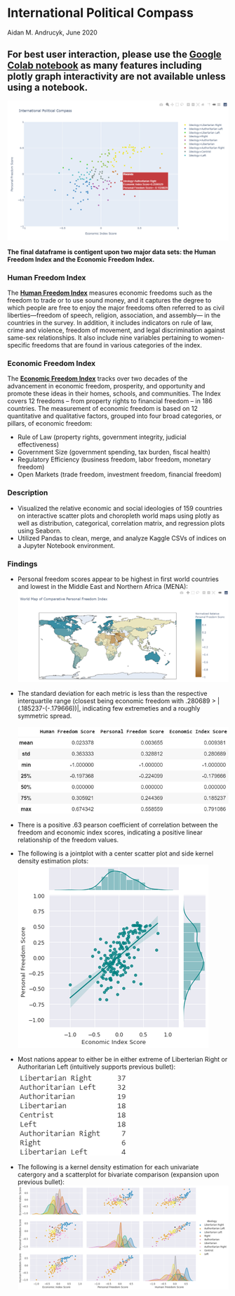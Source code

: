 # International Political Compass
Aidan M. Andrucyk, June 2020
## For best user interaction, please use the [**Google Colab notebook**](https://colab.research.google.com/drive/1XhuR6I9JEl7EBBPQm05sesLyyV_8NyMp?usp=sharing) as many features including plotly graph interactivity are not available unless using a notebook. 
![CompassImage](https://github.com/aidanandrucyk/GlobalPoliticalCompass/blob/master/img/International%20Political%20Compass.png)

**The final dataframe is contigent upon two major data sets: the Human Freedom Index and the Economic Freedom Index.**

### Human Freedom Index
The [**Human Freedom Index**](https://www.cato.org/human-freedom-index-new) measures economic freedoms such as the freedom to trade or to use sound money, and it captures the degree to which people are free to enjoy the major freedoms often referred to as civil liberties—freedom of speech, religion, association, and assembly— in the countries in the survey. In addition, it includes indicators on rule of law, crime and violence, freedom of movement, and legal discrimination against same-sex relationships. It also include nine variables pertaining to women-specific freedoms that are found in various categories of the index.

### Economic Freedom Index
The [**Economic Freedom Index**](https://www.heritage.org/index/?version=318) tracks over two decades of the advancement in economic freedom, prosperity, and opportunity and promote these ideas in their homes, schools, and communities. The Index covers 12 freedoms – from property rights to financial freedom – in 186 countries. The measurement of economic freedom is based on 12 quantitative and qualitative factors, grouped into four broad categories, or pillars, of economic freedom:
* Rule of Law (property rights, government integrity, judicial effectiveness)
* Government Size (government spending, tax burden, fiscal health)
* Regulatory Efficiency (business freedom, labor freedom, monetary freedom)
* Open Markets (trade freedom, investment freedom, financial freedom)


### Description
* Visualized the relative economic and social ideologies of 159 countries on interactive scatter plots and choropleth world maps using plotly as well as distribution, categorical, correlation matrix, and regression plots using Seaborn.
* Utilized Pandas to clean, merge, and analyze Kaggle CSVs of indices on a Jupyter Notebook environment.

### Findings
* Personal freedom scores appear to be highest in first world countries and lowest in the Middle East and Northern Africa (MENA):<br/>
![EconomicWorldMapImage](https://github.com/aidanandrucyk/GlobalPoliticalCompass/blob/master/img/personal_freedom_plotly_map.png)

* The standard deviation for each metric is less than the respective interquartile range (closest being economic freedom with .280689 > |(.185237-(-.179666))|, indicating few extremeties and a roughly symmetric spread.<br/>  
![describe_table](https://github.com/aidanandrucyk/GlobalPoliticalCompass/blob/master/img/breakdown.png)

* There is a positive .63 pearson coefficient of correlation between the freedom and economic index scores, indicating a positive linear relationship of the freedom values.<br/>
* The following is a jointplot with a center scatter plot and side kernel density estimation plots:<br/>
![RegressionJointPlot](https://github.com/aidanandrucyk/GlobalPoliticalCompass/blob/master/img/regressionjointplot.png)

* Most nations appear to either be in either extreme of Liberterian Right or Authoritarian Left (intuitively supports previous bullet):<br/>
![describe_ideology](https://github.com/aidanandrucyk/GlobalPoliticalCompass/blob/master/img/ideology.png)

* The following is a kernel density estimation for each univariate catergory and a scatterplot for bivariate comparison (expansion upon previous bullet):<br/>
![Pairplot](https://github.com/aidanandrucyk/GlobalPoliticalCompass/blob/master/img/pairgrid.png)

